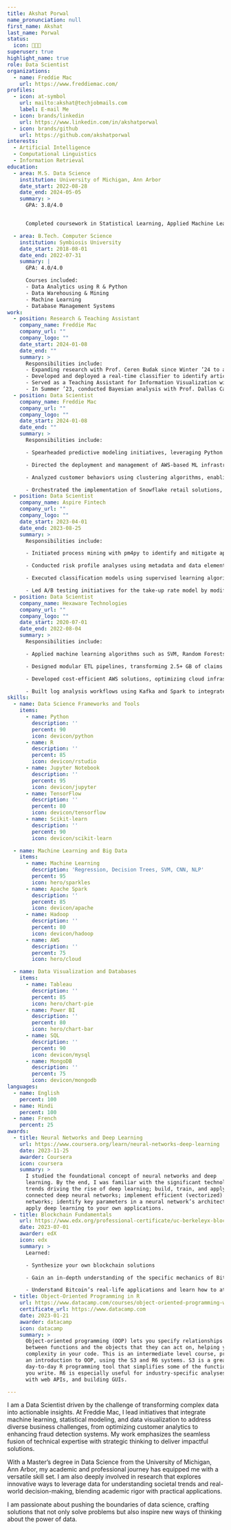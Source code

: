 ```yaml
---
title: Akshat Porwal
name_pronunciation: null
first_name: Akshat
last_name: Porwal
status:
  icon: 👨🏻‍💻
superuser: true
highlight_name: true
role: Data Scientist
organizations:
  - name: Freddie Mac
    url: https://www.freddiemac.com/
profiles:
  - icon: at-symbol
    url: mailto:akshat@techjobmails.com
    label: E-mail Me
  - icon: brands/linkedin
    url: https://www.linkedin.com/in/akshatporwal
  - icon: brands/github
    url: https://github.com/akshatporwal
interests:
  - Artificial Intelligence
  - Computational Linguistics
  - Information Retrieval
education:
  - area: M.S. Data Science
    institution: University of Michigan, Ann Arbor
    date_start: 2022-08-28
    date_end: 2024-05-05
    summary: >
      GPA: 3.8/4.0


      Completed coursework in Statistical Learning, Applied Machine Learning, Data Mining, and Information Visualization, focusing on analytical techniques and practical applications. Served as a Teaching Assistant for the Information Visualization course under Prof. Eytan Adar, assisting a cohort of 90 students with course materials and visualization tools.

  - area: B.Tech. Computer Science
    institution: Symbiosis University
    date_start: 2018-08-01
    date_end: 2022-07-31
    summary: |
      GPA: 4.0/4.0

      Courses included:
      - Data Analytics using R & Python
      - Data Warehousing & Mining
      - Machine Learning
      - Database Management Systems
work:
  - position: Research & Teaching Assistant
    company_name: Freddie Mac
    company_url: ""
    company_logo: ""
    date_start: 2024-01-08
    date_end: ""
    summary: >
      Responsibilities include:
      - Expanding research with Prof. Ceren Budak since Winter ’24 to analyze subscription and donation behaviors across 5K+ news platforms, developing data strategies to understand user engagement and financial trends.
      - Developed and deployed a real-time classifier to identify articles on local elections, leveraging XGBoost with TF-IDF and numeric features after optimizing a BERT-based model. Implemented paragraph-level aggregation for article classification and coordinated production handoff, enabling seamless use by newsroom partners.
      - Served as a Teaching Assistant for Information Visualization with Prof. Eytan Adar, managing a cohort of 90.
      - In Summer ’23, conducted Bayesian analysis with Prof. Dallas Card on 1,000+ graduate student publications, identifying trends in computer science academic productivity.
  - position: Data Scientist
    company_name: Freddie Mac
    company_url: ""
    company_logo: ""
    date_start: 2024-01-08
    date_end: ""
    summary: >
      Responsibilities include:

      - Spearheaded predictive modeling initiatives, leveraging Python and SQL for regression and multivariate analyses, which improved marketing analytics and drove a 15% increase in conversion rates through actionable insights.

      - Directed the deployment and management of AWS-based ML infrastructure, achieving a 30% reduction in deployment time, with CI/CD pipelines ensuring robust version control and streamlined testing.

      - Analyzed customer behaviors using clustering algorithms, enabling effective segmentation and refinement of marketing strategies, complemented by insightful visualizations via Power BI, Matplotlib, and Seaborn.

      - Orchestrated the implementation of Snowflake retail solutions, improving inventory accuracy by 20% and customer satisfaction by 15%, while streamlining ETL processes and optimizing SQL queries for efficient data integration.
  - position: Data Scientist
    company_name: Aspire Fintech
    company_url: ""
    company_logo: ""
    date_start: 2023-04-01
    date_end: 2023-08-25
    summary: >
      Responsibilities include:

      - Initiated process mining with pm4py to identify and mitigate application bottlenecks, optimizing loan workflows which enhanced customer satisfaction by 30% and increased processing efficiency by 25%.

      - Conducted risk profile analyses using metadata and data elements, employing the K Means Algorithm to effectively segment customers and precisely evaluate model performance.

      - Executed classification models using supervised learning algorithms such as Logistic Regression, Decision Trees, KNN, and Naive Bayes, enhancing predictive accuracy.

      - Led A/B testing initiatives for the take-up rate model by modifying credit terms for targeted users and analyzing outcomes with logistic regression, which resulted in a 15% increase in product adoption rates and refined targeting strategies.
  - position: Data Scientist
    company_name: Hexaware Technologies
    company_url: ""
    company_logo: ""
    date_start: 2020-07-01
    date_end: 2022-08-04
    summary: >
      Responsibilities include:

      - Applied machine learning algorithms such as SVM, Random Forests, and KNN for pattern recognition and categorization, leveraging BERT to extract structured data from unstructured documents, reducing missing data by 30% and improving decision-making efficacy by 20%.

      - Designed modular ETL pipelines, transforming 2.5+ GB of claims and form data from MySQL, PostgreSQL, and Excel into analytics-ready datasets using Python and SQL, reducing processing time by 20%.

      - Developed cost-efficient AWS solutions, optimizing cloud infrastructure expenses by 20%, while ensuring adherence to industry standards for reliability and security in SQL Server databases.

      - Built log analysis workflows using Kafka and Spark to integrate microservices logs, providing dashboards for real-time system monitoring and anomaly detection, enhancing operational oversight.
skills:
  - name: Data Science Frameworks and Tools
    items:
      - name: Python
        description: ''
        percent: 90
        icon: devicon/python
      - name: R
        description: ''
        percent: 85
        icon: devicon/rstudio
      - name: Jupyter Notebook
        description: ''
        percent: 95
        icon: devicon/jupyter
      - name: TensorFlow
        description: ''
        percent: 80
        icon: devicon/tensorflow
      - name: Scikit-learn
        description: ''
        percent: 90
        icon: devicon/scikit-learn

  - name: Machine Learning and Big Data
    items:
      - name: Machine Learning
        description: 'Regression, Decision Trees, SVM, CNN, NLP'
        percent: 95
        icon: hero/sparkles
      - name: Apache Spark
        description: ''
        percent: 85
        icon: devicon/apache
      - name: Hadoop
        description: ''
        percent: 80
        icon: devicon/hadoop
      - name: AWS
        description: ''
        percent: 75
        icon: hero/cloud

  - name: Data Visualization and Databases
    items:
      - name: Tableau
        description: ''
        percent: 85
        icon: hero/chart-pie
      - name: Power BI
        description: ''
        percent: 80
        icon: hero/chart-bar
      - name: SQL
        description: ''
        percent: 90
        icon: devicon/mysql
      - name: MongoDB
        description: ''
        percent: 75
        icon: devicon/mongodb
languages:
  - name: English
    percent: 100
  - name: Hindi
    percent: 100
  - name: French
    percent: 25
awards:
  - title: Neural Networks and Deep Learning
    url: https://www.coursera.org/learn/neural-networks-deep-learning
    date: 2023-11-25
    awarder: Coursera
    icon: coursera
    summary: >
      I studied the foundational concept of neural networks and deep
      learning. By the end, I was familiar with the significant technological
      trends driving the rise of deep learning; build, train, and apply fully
      connected deep neural networks; implement efficient (vectorized) neural
      networks; identify key parameters in a neural network’s architecture; and
      apply deep learning to your own applications.
  - title: Blockchain Fundamentals
    url: https://www.edx.org/professional-certificate/uc-berkeleyx-blockchain-fundamentals
    date: 2023-07-01
    awarder: edX
    icon: edx
    summary: >
      Learned:

      - Synthesize your own blockchain solutions

      - Gain an in-depth understanding of the specific mechanics of Bitcoin

      - Understand Bitcoin’s real-life applications and learn how to attack and destroy Bitcoin, Ethereum, smart contracts and Dapps, and alternatives to Bitcoin’s Proof-of-Work consensus algorithm
  - title: Object-Oriented Programming in R
    url: https://www.datacamp.com/courses/object-oriented-programming-with-s3-and-r6-in-r
    certificate_url: https://www.datacamp.com
    date: 2023-01-21
    awarder: datacamp
    icon: datacamp
    summary: >
      Object-oriented programming (OOP) lets you specify relationships
      between functions and the objects that they can act on, helping you manage
      complexity in your code. This is an intermediate level course, providing
      an introduction to OOP, using the S3 and R6 systems. S3 is a great
      day-to-day R programming tool that simplifies some of the functions that
      you write. R6 is especially useful for industry-specific analyses, working
      with web APIs, and building GUIs.

---
```

I am a Data Scientist driven by the challenge of transforming complex data into actionable insights. At Freddie Mac, I lead initiatives that integrate machine learning, statistical modeling, and data visualization to address diverse business challenges, from optimizing customer analytics to enhancing fraud detection systems. My work emphasizes the seamless fusion of technical expertise with strategic thinking to deliver impactful solutions.

With a Master’s degree in Data Science from the University of Michigan, Ann Arbor, my academic and professional journey has equipped me with a versatile skill set. I am also deeply involved in research that explores innovative ways to leverage data for understanding societal trends and real-world decision-making, blending academic rigor with practical applications.

I am passionate about pushing the boundaries of data science, crafting solutions that not only solve problems but also inspire new ways of thinking about the power of data.
